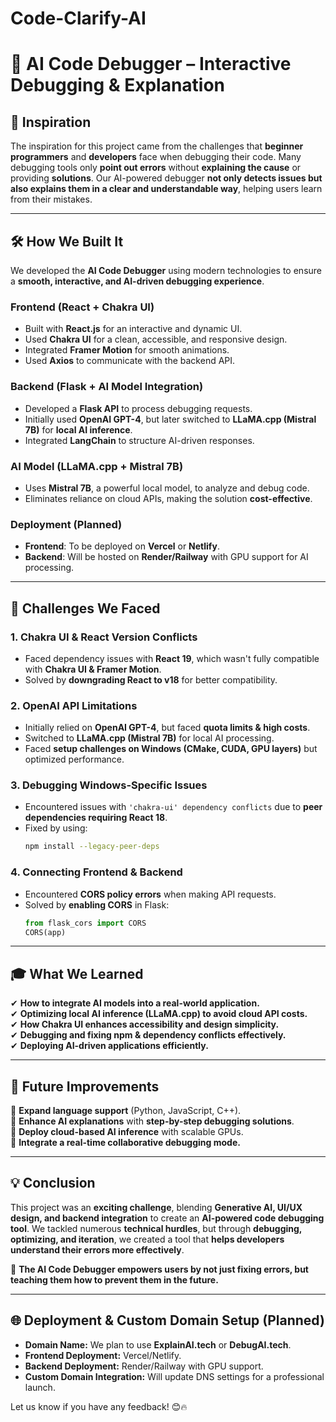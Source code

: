 # Code-Clarify-AI
# 🚀 AI Code Debugger – Interactive Debugging & Explanation

## 🌟 Inspiration  
The inspiration for this project came from the challenges that **beginner programmers** and **developers** face when debugging their code. Many debugging tools only **point out errors** without **explaining the cause** or providing **solutions**. Our AI-powered debugger **not only detects issues but also explains them in a clear and understandable way**, helping users learn from their mistakes.

---

## 🛠️ How We Built It  
We developed the **AI Code Debugger** using modern technologies to ensure a **smooth, interactive, and AI-driven debugging experience**.

### **Frontend (React + Chakra UI)**
- Built with **React.js** for an interactive and dynamic UI.  
- Used **Chakra UI** for a clean, accessible, and responsive design.  
- Integrated **Framer Motion** for smooth animations.  
- Used **Axios** to communicate with the backend API.  

### **Backend (Flask + AI Model Integration)**
- Developed a **Flask API** to process debugging requests.  
- Initially used **OpenAI GPT-4**, but later switched to **LLaMA.cpp (Mistral 7B)** for **local AI inference**.  
- Integrated **LangChain** to structure AI-driven responses.  

### **AI Model (LLaMA.cpp + Mistral 7B)**
- Uses **Mistral 7B**, a powerful local model, to analyze and debug code.  
- Eliminates reliance on cloud APIs, making the solution **cost-effective**.  

### **Deployment (Planned)**
- **Frontend**: To be deployed on **Vercel** or **Netlify**.  
- **Backend**: Will be hosted on **Render/Railway** with GPU support for AI processing.  

---

## 🚧 Challenges We Faced  

### **1. Chakra UI & React Version Conflicts**
- Faced dependency issues with **React 19**, which wasn't fully compatible with **Chakra UI & Framer Motion**.  
- Solved by **downgrading React to v18** for better compatibility.  

### **2. OpenAI API Limitations**
- Initially relied on **OpenAI GPT-4**, but faced **quota limits & high costs**.  
- Switched to **LLaMA.cpp (Mistral 7B)** for local AI processing.  
- Faced **setup challenges on Windows (CMake, CUDA, GPU layers)** but optimized performance.  

### **3. Debugging Windows-Specific Issues**
- Encountered issues with `'chakra-ui' dependency conflicts` due to **peer dependencies requiring React 18**.  
- Fixed by using:  
  ```sh
  npm install --legacy-peer-deps
  ```  

### **4. Connecting Frontend & Backend**
- Encountered **CORS policy errors** when making API requests.  
- Solved by **enabling CORS** in Flask:  
  ```python
  from flask_cors import CORS
  CORS(app)
  ```

---

## 🎓 What We Learned  
✔ **How to integrate AI models into a real-world application.**  
✔ **Optimizing local AI inference (LLaMA.cpp) to avoid cloud API costs.**  
✔ **How Chakra UI enhances accessibility and design simplicity.**  
✔ **Debugging and fixing npm & dependency conflicts effectively.**  
✔ **Deploying AI-driven applications efficiently.**  

---

## 🌟 Future Improvements  
🔹 **Expand language support** (Python, JavaScript, C++).  
🔹 **Enhance AI explanations** with **step-by-step debugging solutions**.  
🔹 **Deploy cloud-based AI inference** with scalable GPUs.  
🔹 **Integrate a real-time collaborative debugging mode.**  

---

## 💡 Conclusion  
This project was an **exciting challenge**, blending **Generative AI, UI/UX design, and backend integration** to create an **AI-powered code debugging tool**. We tackled numerous **technical hurdles**, but through **debugging, optimizing, and iteration**, we created a tool that **helps developers understand their errors more effectively**.

🚀 **The AI Code Debugger empowers users by not just fixing errors, but teaching them how to prevent them in the future.**  

---

## 🌐 Deployment & Custom Domain Setup (Planned)  
- **Domain Name:** We plan to use **ExplainAI.tech** or **DebugAI.tech**.  
- **Frontend Deployment:** Vercel/Netlify.  
- **Backend Deployment:** Render/Railway with GPU support.  
- **Custom Domain Integration:** Will update DNS settings for a professional launch.  

Let us know if you have any feedback! 😊🔥

